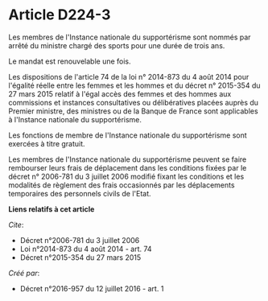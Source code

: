 # Article D224-3

Les membres de l'Instance nationale du supportérisme sont nommés par arrêté du ministre chargé des sports pour une durée de
trois ans. 

Le mandat est renouvelable une fois. 

Les 
dispositions de l'article 74 de la loi n° 2014-873 du 4 août 2014
pour l'égalité réelle entre les femmes et les hommes et du 
décret n° 2015-354 du 27 mars 2015
relatif à l'égal accès des femmes et des hommes aux commissions et instances consultatives ou délibératives placées auprès du
Premier ministre, des ministres ou de la Banque de France sont applicables à l'Instance nationale du supportérisme. 

Les fonctions de membre de l'Instance nationale du supportérisme sont exercées à titre gratuit. 

Les membres de l'Instance nationale du supportérisme peuvent se faire rembourser leurs frais de déplacement dans les
conditions fixées par le 
décret n° 2006-781 du 3 juillet 2006
modifié fixant les conditions et les modalités de règlement des frais occasionnés par les déplacements temporaires des
personnels civils de l'Etat.

**Liens relatifs à cet article**

_Cite_:

  - Décret n°2006-781 du 3 juillet 2006
  - Loi n°2014-873 du 4 août 2014 - art. 74
  - Décret n°2015-354 du 27 mars 2015

_Créé par_:

  - Décret n°2016-957 du 12 juillet 2016 - art. 1
